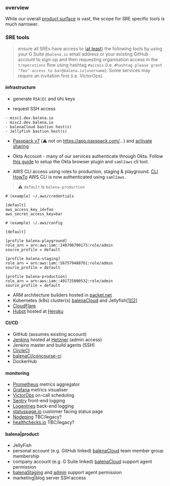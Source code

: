 ### overview
While our overall [product surface](https://docs.google.com/drawings/d/1SBDms6dAYtJvKwbgehbc16GK_tZQ9Kq1ITT5VOh_uIc/view) is vast, the scope for SRE specific tools is much narrower.

### SRE tools
> ensure all SREs have access to ([at least](https://balena-io.github.io/devops-playbook/#b5964e00-2de4-11e8-9b2a-ab7685d3014e)) the following tools by using your G Suite `@balena.io` email address or your existing GitHub account to sign-up and then requesting organisation access in the `t/operations` flow using hashtag `#access` (i.e. `#hashtag please grant "foo" access to bar@balena.io|username`). Some services may require an invitation first (i.e. VictorOps).

#### infrastructure
* generate `RSA|EC` and `GPG` keys

* request SSH access
```
- misc1.dev.balena.io
- misc2.dev.balena.io
- balenaCloud bastion host(s)
- Jellyfish bastion host(s)
```

* [Passpack v7](https://www.passpack.com/online/) (⚠️ not on https://app.passpack.com/...) and [activate sharing](https://github.com/balena-io/balena/wiki/passwords-management)

* Okta Account - many of our services authenticate through Okta. Follow [this guide](https://docs.google.com/document/d/1OLgOcMDCJcdISe_bv0tvF87HeaLrFmoP7CfGSxYEK8Q/edit#bookmark=id.naso1geqapb7) to setup the Okta browser plugin and `saml2aws` cli tool.

* AWS CLI access using roles to production, staging & playground. [CLI HowTo](https://docs.aws.amazon.com/IAM/latest/UserGuide/id_roles_use_switch-role-cli.html) AWS CLI is now authenticated using `saml2aws`.
> ⚠️ `default` is `balena-production`
```
# (example) ~/.aws/credentials

[default]
aws_access_key_id=foo
aws_secret_access_key=bar
```

```
# (example) ~/.aws/config

[default]

[profile balena-playground]
role_arn = arn:aws:iam::240706700173:role/admin
source_profile = default

[profile balena-staging]
role_arn = arn:aws:iam::567579488761:role/admin
source_profile = default

[profile balena-production]
role_arn = arn:aws:iam::491725000532:role/admin
source_profile = default
```

* ARM architecture builders hosted in [packet.net](https://www.packet.com/)
* Kubernetes (k8s) cluster(s) [balenaCloud]() and Jellyfish[[1]](https://github.com/balena-io/resin-k8s/blob/master/docs/ACCESS_CLUSTER.md)[[2]](https://balena-io.github.io/devops-playbook/#150828a0-2d2b-11e8-9718-9f724d93afd5)
* [CloudFlare](https://dash.cloudflare.com/) 
* [Hubot](https://github.com/balena-io/hubot-as-mainbot) hosted at [Heroku](https://www.heroku.com/)


#### CI/CD
* GitHub (assumes existing account)
* [Jenkins](https://jenkins.dev.resin.io/) hosted at [Hetzner](https://www.hetzner.com/) (admin access)
* Jenkins master and build agents (SSH)
* [CircleCI](https://onboarding.circleci.com/)
* [balenaCI/concourse-ci](https://ci.balena-dev.com/)
* DockerHub


#### monitoring
* [Prometheus](https://monitor.balena-cloud.com/prometheus/graph) metrics aggregator
* [Grafana](https://monitor.balena-cloud.com/oauth2/sign_in) metrics visualiser
* [VictorOps](https://portal.victorops.com/client/resin-io-) on-call scheduling
* [Sentry](https://sentry.io/organizations/balena/issues/) front-end logging
* [Logentries](https://logentries.com/app/5915e005) back-end logging
* [statuspage.io](https://manage.statuspage.io/pages/5b4dcn321xtp) customer facing status page
* [Nodeping](https://nodeping.com/) TBC/legacy?
* [healthchecks.io](https://healthchecks.io/accounts/login/) TBC/legacy?


#### balena|product
* JellyFish
* personal account (e.g. GitHub linked) [balenaCloud](https://dashboard.balena-cloud.com/apps) team member group membership
* company account (e.g. G Suite linked) [balenaCloud](https://dashboard.balena-cloud.com/apps) support agent permission
* [balenaStaging](https://dashboard.balena-staging.com/apps) and [admin](https://admin.balena-staging.com/) support agent permission
* marketing|blog server SSH access